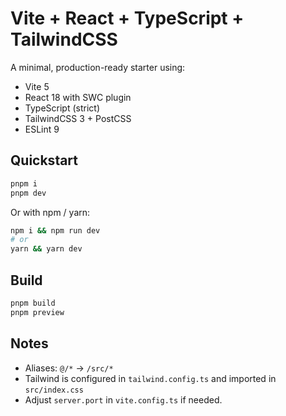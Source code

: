 # Vite + React + TypeScript + TailwindCSS

A minimal, production-ready starter using:
- Vite 5
- React 18 with SWC plugin
- TypeScript (strict)
- TailwindCSS 3 + PostCSS
- ESLint 9

## Quickstart

```bash
pnpm i
pnpm dev
```

Or with npm / yarn:

```bash
npm i && npm run dev
# or
yarn && yarn dev
```

## Build

```bash
pnpm build
pnpm preview
```

## Notes

- Aliases: `@/*` → `/src/*`
- Tailwind is configured in `tailwind.config.ts` and imported in `src/index.css`
- Adjust `server.port` in `vite.config.ts` if needed.
